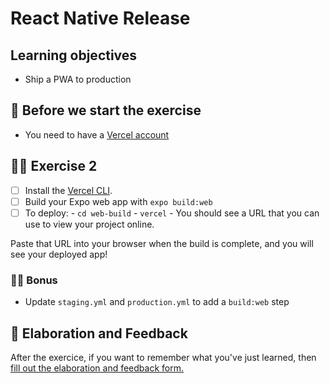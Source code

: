 # React Native Release

## Learning objectives

- Ship a PWA to production

## 🥑 Before we start the exercise

- You need to have a [Vercel account](https://vercel.com/)

## 🤸‍♀️ Exercise 2

- [ ] Install the [Vercel CLI](https://vercel.com/download).
- [ ] Build your Expo web app with `expo build:web`
- [ ] To deploy:
      - `cd web-build`
      - `vercel`
      - You should see a URL that you can use to view your project online.

Paste that URL into your browser when the build is complete, and you will see your deployed app!

### 🏋️‍♀️ Bonus

- Update `staging.yml` and `production.yml` to add a `build:web` step

## 🏅 Elaboration and Feedback

<div>
<span>After the exercice, if you want to remember what you've just learned, then </span>
<a rel="noopener noreferrer" target="_blank" href="https://airtable.com/shrBuZqOJL5UeLLF1?prefill_Name=React+Native+Releases&prefill_Exercice=2">
  fill out the elaboration and feedback form.
</a>
</div>

